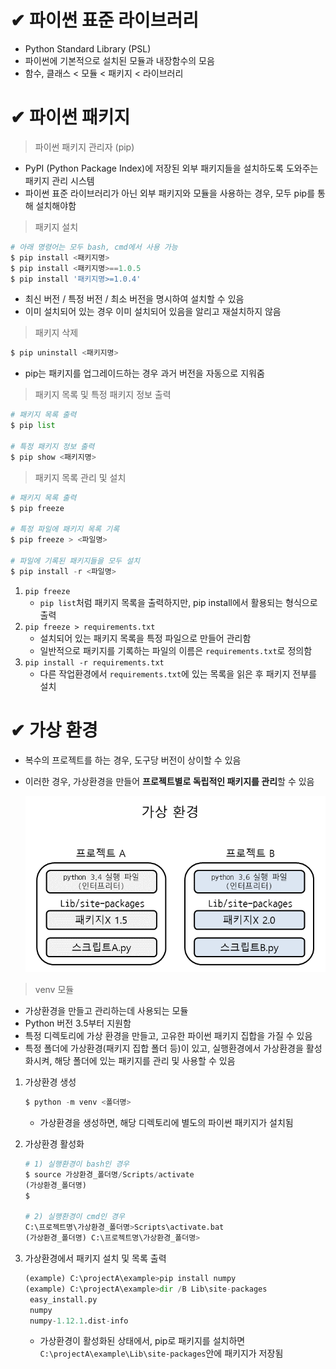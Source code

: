 # ✔ 파이썬 표준 라이브러리
- Python Standard Library (PSL)
- 파이썬에 기본적으로 설치된 모듈과 내장함수의 모음
- 함수, 클래스 < 모듈 < 패키지 < 라이브러리




# ✔ 파이썬 패키지
> 파이썬 패키지 관리자 (pip)
- PyPI (Python Package Index)에 저장된 외부 패키지들을 설치하도록 도와주는 패키지 관리 시스템
- 파이썬 표준 라이브러리가 아닌 외부 패키지와 모듈을 사용하는 경우, 모두 pip를 통해 설치해야함

> 패키지 설치
   
   ```python
   # 아래 명령어는 모두 bash, cmd에서 사용 가능
   $ pip install <패키지명>
   $ pip install <패키지명>==1.0.5
   $ pip install '패키지명>=1.0.4'
   ```
   
   - 최신 버전 / 특정 버전 / 최소 버전을 명시하여 설치할 수 있음
   - 이미 설치되어 있는 경우 이미 설치되어 있음을 알리고 재설치하지 않음

> 패키지 삭제

  ```python
  $ pip uninstall <패키지명>
  ```

  - pip는 패키지를 업그레이드하는 경우 과거 버전을 자동으로 지워줌

> 패키지 목록 및 특정 패키지 정보 출력
    
  ```python
  # 패키지 목록 출력
  $ pip list
  
  # 특정 패키지 정보 출력
  $ pip show <패키지명>
  ```

> 패키지 목록 관리 및 설치
   
   ```python
  # 패키지 목록 출력
  $ pip freeze

  # 특정 파일에 패키지 목록 기록
  $ pip freeze > <파일명>

  # 파일에 기록된 패키지들을 모두 설치
  $ pip install -r <파일명>
  ```

  1. `pip freeze`
      - `pip list`처럼 패키지 목록을 출력하지만, pip install에서 활용되는 형식으로 출력
  2. `pip freeze > requirements.txt`
      - 설치되어 있는 패키지 목록을 특정 파일으로 만들어 관리함
      - 일반적으로 패키지를 기록하는 파일의 이름은 `requirements.txt`로 정의함
  3. `pip install -r requirements.txt`
      - 다른 작업환경에서 `requirements.txt`에 있는 목록을 읽은 후 패키지 전부를 설치  




# ✔ 가상 환경
- 복수의 프로젝트를 하는 경우, 도구당 버전이 상이할 수 있음
- 이러한 경우, 가상환경을 만들어 **프로젝트별로 독립적인 패키지를 관리**할 수 있음

   ![가상환경 보충설명](./image/virtual_environment.png)

> venv 모듈
- 가상환경을 만들고 관리하는데 사용되는 모듈
- Python 버전 3.5부터 지원함
- 특정 디렉토리에 가상 환경을 만들고, 고유한 파이썬 패키지 집합을 가질 수 있음
- 특정 폴더에 가상환경(패키지 집합 폴더 등)이 있고, 실행환경에서 가상환경을 활성화시켜, 해당 폴더에 있는 패키지를 관리 및 사용할 수 있음
1. 가상환경 생성
   
   ```python
   $ python -m venv <폴더명>
   ```
  
    - 가상환경을 생성하면, 해당 디렉토리에 별도의 파이썬 패키지가 설치됨
2. 가상환경 활성화
   
   ```python
   # 1) 실행환경이 bash인 경우 
   $ source 가상환경_폴더명/Scripts/activate 
   (가상환경_폴더명)
   $

   # 2) 실행환경이 cmd인 경우
   C:\프로젝트명\가상환경_폴더명>Scripts\activate.bat
   (가상환경_폴더명) C:\프로젝트명\가상환경_폴더명>
   ```

3. 가상환경에서 패키지 설치 및 목록 출력
   
   ```python
   (example) C:\projectA\example>pip install numpy
   (example) C:\projectA\example>dir /B Lib\site-packages
    easy_install.py
    numpy
    numpy-1.12.1.dist-info
   ```
   
   - 가상환경이 활성화된 상태에서, pip로 패키지를 설치하면 `C:\projectA\example\Lib\site-packages`안에 패키지가 저장됨